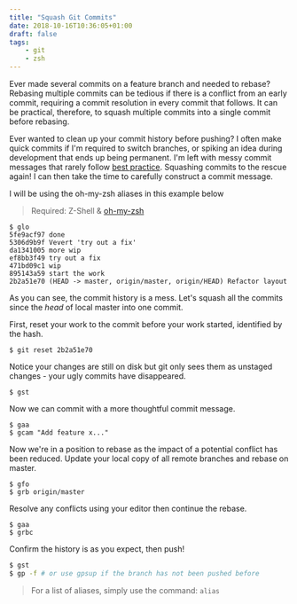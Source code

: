 ```yaml
---
title: "Squash Git Commits"
date: 2018-10-16T10:36:05+01:00
draft: false
tags:
    - git
    - zsh
---
```


Ever made several commits on a feature branch and needed to rebase? Rebasing multiple commits can be tedious if there is a conflict from an early commit, requiring a commit resolution in every commit that follows. It can be practical, therefore, to squash multiple commits into a single commit before rebasing.

Ever wanted to clean up your commit history before pushing? I often make quick commits if I'm required to switch branches, or spiking an idea during development that ends up being permanent. I'm left with messy commit messages that rarely follow [best practice](https://chris.beams.io/posts/git-commit/). Squashing commits to the rescue again! I can then take the time to carefully construct a commit message.

I will be using the oh-my-zsh aliases in this example below

> Required: Z-Shell & [oh-my-zsh](https://ohmyz.sh/)

```
$ glo
5fe9acf97 done
5306d9b9f Vevert 'try out a fix'
da1341005 more wip
ef8bb3f49 try out a fix
471bd09c1 wip
895143a59 start the work
2b2a51e70 (HEAD -> master, origin/master, origin/HEAD) Refactor layout
```

As you can see, the commit history is a mess. Let's squash all the commits since the _head_ of local master into one commit.

First, reset your work to the commit before your work started, identified by the hash.

```
$ git reset 2b2a51e70
```

Notice your changes are still on disk but git only sees them as unstaged changes - your ugly commits have disappeared.

```
$ gst
```

Now we can commit with a more thoughtful commit message.

```
$ gaa
$ gcam "Add feature x..."
```

Now we're in a position to rebase as the impact of a potential conflict has been reduced. Update your local copy of all remote branches and rebase on master.

```
$ gfo
$ grb origin/master
```

Resolve any conflicts using your editor then continue the rebase.

```
$ gaa
$ grbc
```

Confirm the history is as you expect, then push!

```bash
$ gst
$ gp -f # or use gpsup if the branch has not been pushed before
```

> For a list of aliases, simply use the command: `alias`